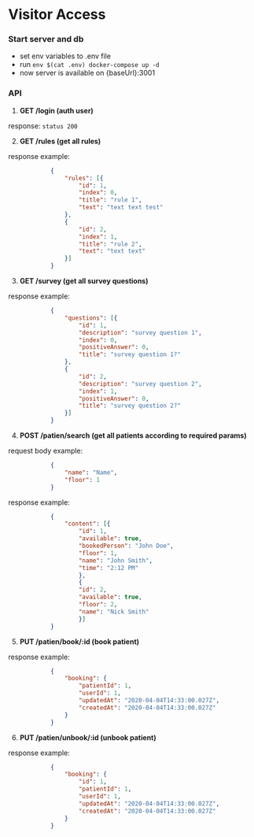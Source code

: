 # Visitor Access #

### Start server and db
* set env variables to .env file
* run `env $(cat .env) docker-compose up -d`
* now server is available on {baseUrl}:3001

### API
1) **GET /login (auth user)**

response: `status 200`

2) **GET /rules (get all rules)**
	
response example:
```json
            {
				"rules": [{
					"id": 1,
					"index": 0,
					"title": "rule 1",
					"text": "text text test"
				},
  				{
					"id": 2,
					"index": 1,
					"title": "rule 2",
					"text": "text text"
				}]
			}
```

3) **GET /survey (get all survey questions)**

response example:
```json
            {
				"questions": [{
					"id": 1,
					"description": "survey question 1",
					"index": 0,
					"positiveAnswer": 0,
					"title": "survey question 1?"
				},
				{
					"id": 2,
					"description": "survey question 2",
					"index": 1,
					"positiveAnswer": 0,
					"title": "survey question 2?"
				}]
			}
```

4) **POST /patien/search (get all patients according to required params)**

request body example:
```json
            {
				"name": "Name",
				"floor": 1
			}
```

response example:
```json
            {
				"content": [{
					"id": 1,
					"available": true,
					"bookedPerson": "John Doe",
					"floor": 1,
					"name": "John Smith",
					"time": "2:12 PM"
					},
				  	{
					"id": 2,
					"available": true,
					"floor": 2,
					"name": "Nick Smith"
					}]
			}
```

5) **PUT /patien/book/:id (book patient)**

response example:
```json
            {
				"booking": {
					"patientId": 1,
					"userId": 1,
					"updatedAt": "2020-04-04T14:33:00.027Z",
					"createdAt": "2020-04-04T14:33:00.027Z"
				}
			}
```

6) **PUT /patien/unbook/:id (unbook patient)**

response example:
```json
            {
				"booking": {
					"id": 1,
					"patientId": 1,
					"userId": 1,
					"updatedAt": "2020-04-04T14:33:00.027Z",
					"createdAt": "2020-04-04T14:33:00.027Z"
				}
			}
```
